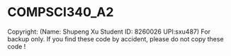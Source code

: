 # COMPSCI340_A2
Copyright: (Name: Shupeng Xu Student ID: 8260026 UPI:sxu487)
For backup only.
If you find these code by accident, please do not copy these code ! 
